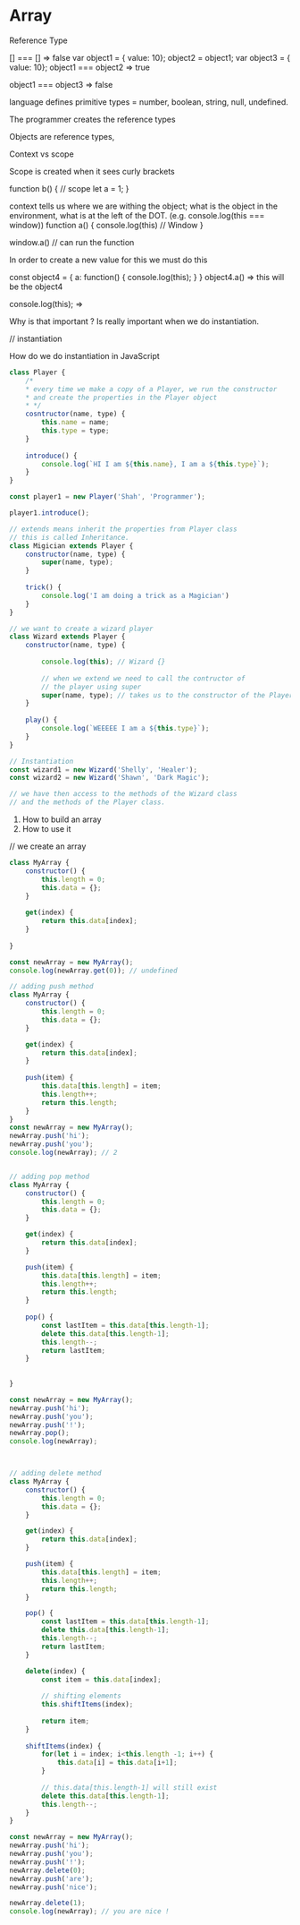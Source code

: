 # Array

Reference Type


[] === [] => false
var object1 = { value: 10};
object2 = object1;
var object3 = { value: 10};
object1 === object2 => true

object1 === object3 => false

language defines primitive types = number, boolean, string, null, undefined.

The programmer creates the reference types 


Objects are reference types, 



Context vs scope

Scope is created when it sees curly brackets

function b() {
    // scope
    let a = 1;
}

context tells us where we are withing the object; what is the object in the environment, 
what is at the left of the DOT.
(e.g. console.log(this === window))
function a() {
    console.log(this) // Window
}

window.a() // can run the function

In order to create a new value for this we must do this

const object4 = {
    a: function() {
        console.log(this);
    }
}
object4.a() => this will be the object4


console.log(this); =>


Why is that important ?
Is really important when we do instantiation.



// instantiation

How do we do instantiation in JavaScript

```javascript
class Player {
    /*
    * every time we make a copy of a Player, we run the constructor
    * and create the properties in the Player object
    * */
    cosntructor(name, type) {
        this.name = name;
        this.type = type;
    }    
    
    introduce() {
        console.log(`HI I am ${this.name}, I am a ${this.type}`);
    }
}

const player1 = new Player('Shah', 'Programmer');

player1.introduce();

// extends means inherit the properties from Player class
// this is called Inheritance.
class Migician extends Player {
    constructor(name, type) {
        super(name, type);
    }
    
    trick() {
        console.log('I am doing a trick as a Magician')
    }
}

// we want to create a wizard player
class Wizard extends Player {
    constructor(name, type) {
        
        console.log(this); // Wizard {} 
        
        // when we extend we need to call the contructor of 
        // the player using super 
        super(name, type); // takes us to the constructor of the Player class
    }
    
    play() {
        console.log(`WEEEEE I am a ${this.type}`);
    }
}

// Instantiation 
const wizard1 = new Wizard('Shelly', 'Healer');
const wizard2 = new Wizard('Shawn', 'Dark Magic');

// we have then access to the methods of the Wizard class 
// and the methods of the Player class.
```

1. How to build an array
2. How to use it

// we create an array 

```javascript
class MyArray {
    constructor() {
        this.length = 0;
        this.data = {};
    }
    
    get(index) {
        return this.data[index];
    }
    
}

const newArray = new MyArray();
console.log(newArray.get(0)); // undefined

// adding push method
class MyArray {
    constructor() {
        this.length = 0;
        this.data = {};
    }

    get(index) {
        return this.data[index];
    }
    
    push(item) {
        this.data[this.length] = item;
        this.length++;
        return this.length;
    }
}
const newArray = new MyArray();
newArray.push('hi');
newArray.push('you');
console.log(newArray); // 2


// adding pop method
class MyArray {
    constructor() {
        this.length = 0;
        this.data = {};
    }

    get(index) {
        return this.data[index];
    }

    push(item) {
        this.data[this.length] = item;
        this.length++;
        return this.length;
    }
    
    pop() {
        const lastItem = this.data[this.length-1];
        delete this.data[this.length-1];
        this.length--;
        return lastItem;
    }
    
    
}

const newArray = new MyArray();
newArray.push('hi');
newArray.push('you');
newArray.push('!');
newArray.pop();
console.log(newArray);



// adding delete method
class MyArray {
    constructor() {
        this.length = 0;
        this.data = {};
    }

    get(index) {
        return this.data[index];
    }

    push(item) {
        this.data[this.length] = item;
        this.length++;
        return this.length;
    }

    pop() {
        const lastItem = this.data[this.length-1];
        delete this.data[this.length-1];
        this.length--;
        return lastItem;
    }

    delete(index) {
        const item = this.data[index];
    
        // shifting elements
        this.shiftItems(index);
        
        return item;
    }
    
    shiftItems(index) {
        for(let i = index; i<this.length -1; i++) {
            this.data[i] = this.data[i+1];
        }
        
        // this.data[this.length-1] will still exist
        delete this.data[this.length-1];
        this.length--;
    }
}

const newArray = new MyArray();
newArray.push('hi');
newArray.push('you');
newArray.push('!');
newArray.delete(0);
newArray.push('are');
newArray.push('nice');

newArray.delete(1);
console.log(newArray); // you are nice !


```




